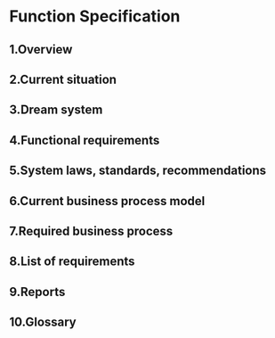 # Function Specification

## 1.Overview


## 2.Current situation

## 3.Dream system

## 4.Functional requirements

## 5.System laws, standards, recommendations

## 6.Current business process model

## 7.Required business process

## 8.List of requirements

## 9.Reports

## 10.Glossary
